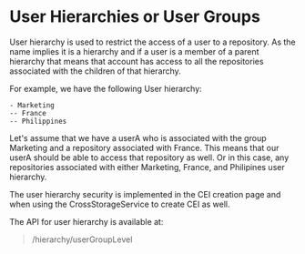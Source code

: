 # User Hierarchies or User Groups

User hierarchy is used to restrict the access of a user to a repository. As the name implies it is a hierarchy and if a user is a member of a parent hierarchy that means that account has access to all the repositories associated with the children of that hierarchy.

For example, we have the following User hierarchy:

```
- Marketing
-- France
-- Philippines
```

Let's assume that we have a userA who is associated with the group Marketing and a repository associated with France. This means that our userA should be able to access that repository as well. Or in this case, any repositories associated with either Marketing, France, and Philipines user hierarchy.

The user hierarchy security is implemented in the CEI creation page and when using the CrossStorageService to create CEI as well.

The API for user hierarchy is available at:

> /hierarchy/userGroupLevel

